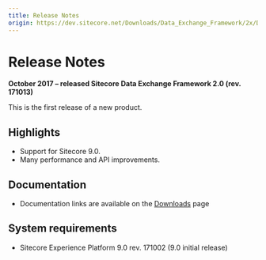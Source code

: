 ```yaml
---
title: Release Notes
origin: https://dev.sitecore.net/Downloads/Data_Exchange_Framework/2x/Data_Exchange_Framework_20/Release_Notes
---
```


# Release Notes

**October 2017 – released Sitecore Data Exchange Framework 2.0 (rev. 171013)**

This is the first release of a new product.

## Highlights

-   Support for Sitecore 9.0.
-   Many performance and API improvements.

## Documentation

-   Documentation links are available on the [Downloads](/downloads/Data_Exchange_Framework/2x/Data_Exchange_Framework_20) page

## System requirements

-   Sitecore Experience Platform 9.0 rev. 171002 (9.0 initial release)